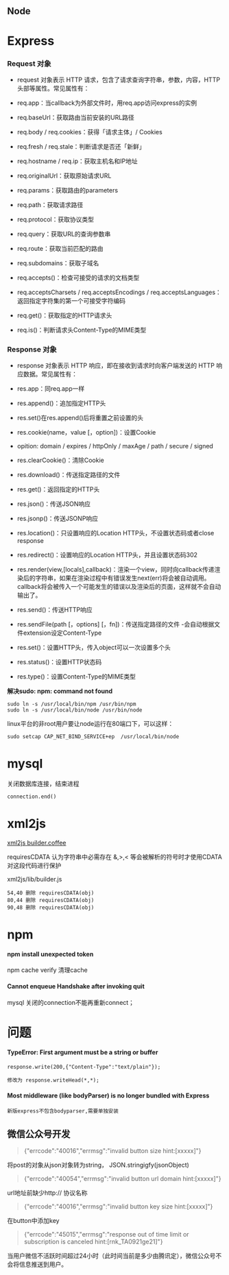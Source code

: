 ## Node ##


# Express #

### Request 对象 ###

 - request 对象表示 HTTP 请求，包含了请求查询字符串，参数，内容，HTTP 头部等属性。常见属性有：

- req.app：当callback为外部文件时，用req.app访问express的实例
- req.baseUrl：获取路由当前安装的URL路径
- req.body / req.cookies：获得「请求主体」/ Cookies
- req.fresh / req.stale：判断请求是否还「新鲜」
- req.hostname / req.ip：获取主机名和IP地址
- req.originalUrl：获取原始请求URL
- req.params：获取路由的parameters
- req.path：获取请求路径
- req.protocol：获取协议类型
- req.query：获取URL的查询参数串
- req.route：获取当前匹配的路由
- req.subdomains：获取子域名
- req.accepts()：检查可接受的请求的文档类型
- req.acceptsCharsets / req.acceptsEncodings / req.acceptsLanguages：返回指定字符集的第一个可接受字符编码
- req.get()：获取指定的HTTP请求头
- req.is()：判断请求头Content-Type的MIME类型


### Response 对象 ### 

- response 对象表示 HTTP 响应，即在接收到请求时向客户端发送的 HTTP 响应数据。常见属性有：

- res.app：同req.app一样
- res.append()：追加指定HTTP头
- res.set()在res.append()后将重置之前设置的头
- res.cookie(name，value [，option])：设置Cookie
- opition: domain / expires / httpOnly / maxAge / path / secure / signed
- res.clearCookie()：清除Cookie
- res.download()：传送指定路径的文件
- res.get()：返回指定的HTTP头
- res.json()：传送JSON响应
- res.jsonp()：传送JSONP响应
- res.location()：只设置响应的Location HTTP头，不设置状态码或者close response
- res.redirect()：设置响应的Location HTTP头，并且设置状态码302
- res.render(view,[locals],callback)：渲染一个view，同时向callback传递渲染后的字符串，如果在渲染过程中有错误发生next(err)将会被自动调用。callback将会被传入一个可能发生的错误以及渲染后的页面，这样就不会自动输出了。
- res.send()：传送HTTP响应
- res.sendFile(path [，options] [，fn])：传送指定路径的文件 -会自动根据文件extension设定Content-Type
- res.set()：设置HTTP头，传入object可以一次设置多个头
- res.status()：设置HTTP状态码
- res.type()：设置Content-Type的MIME类型


**解决sudo: npm: command not found**

    sudo ln -s /usr/local/bin/npm /usr/bin/npm  
    sudo ln -s /usr/local/bin/node /usr/bin/node

linux平台的非root用户要让node运行在80端口下，可以这样：

    sudo setcap CAP_NET_BIND_SERVICE+ep  /usr/local/bin/node


# mysql #
关闭数据库连接，结束进程

    connection.end()
# xml2js #

[xml2js builder.coffee](https://github.com/Leonidas-from-XIV/node-xml2js/blob/master/src/builder.coffee)

requiresCDATA 认为字符串中必需存在 &,>,< 等会被解析的符号时才使用CDATA对这段代码进行保护

xml2js/lib/builder.js

    54,40 删除 requiresCDATA(obj) 
    80,44 删除 requiresCDATA(obj) 
    90,48 删除 requiresCDATA(obj) 

# npm #

#### npm install unexpected token ####
npm cache verify 清理cache

#### Cannot enqueue Handshake after invoking quit ####
mysql 关闭的connection不能再重新connect；

# 问题 #
#### TypeError: First argument must be a string or buffer ####

    response.write(200,{"Content-Type":"text/plain"});
    
    修改为 response.writeHead(*,*);

#### Most middleware (like bodyParser) is no longer bundled with Express ####

    新版express不包含bodyparser,需要单独安装

## 微信公众号开发 ##
> {"errcode":"40016","errmsg":"invalid button size hint:[xxxxx]"}

将post的对象从json对象转为string， JSON.stringigfy(jsonObject)

> {"errcode":"40054","errmsg":"invalid button url domain hint:[xxxxx]"}

url地址前缺少http:// 协议名称

> {"errcode":"40016","errmsg":"invalid button key size hint:[xxxxx]"}

在button中添加key

> {"errcode":"45015","errmsg":"response out of time limit or subscription is canceled hint:[rnk_TA0921ge21]"}

当用户微信不活跃时间超过24小时（此时间当前是多少由腾讯定），微信公众号不会将信息推送到用户。